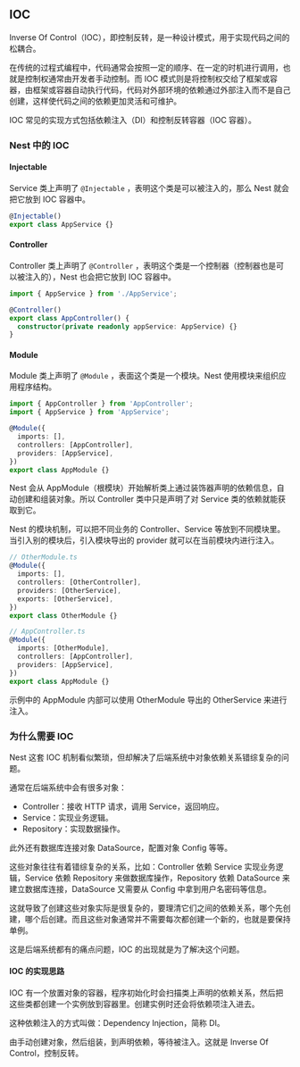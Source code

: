 ## IOC

Inverse Of Control（IOC），即控制反转，是一种设计模式，用于实现代码之间的松耦合。

在传统的过程式编程中，代码通常会按照一定的顺序、在一定的时机进行调用，也就是控制权通常由开发者手动控制。而 IOC 模式则是将控制权交给了框架或容器，由框架或容器自动执行代码，代码对外部环境的依赖通过外部注入而不是自己创建，这样使代码之间的依赖更加灵活和可维护。

IOC 常见的实现方式包括依赖注入（DI）和控制反转容器（IOC 容器）。

### Nest 中的 IOC

#### Injectable

Service 类上声明了 `@Injectable` ，表明这个类是可以被注入的，那么 Nest 就会把它放到 IOC 容器中。

```typescript
@Injectable()
export class AppService {}
```

#### Controller

Controller 类上声明了 `@Controller` ，表明这个类是一个控制器（控制器也是可以被注入的），Nest 也会把它放到 IOC 容器中。

```typescript
import { AppService } from './AppService';

@Controller()
export class AppController() {
  constructor(private readonly appService: AppService) {}
}
```

#### Module

Module 类上声明了 `@Module` ，表面这个类是一个模块。Nest 使用模块来组织应用程序结构。

```typescript
import { AppController } from 'AppController';
import { AppService } from 'AppService';

@Module({
  imports: [],
  controllers: [AppController],
  providers: [AppService],
})
export class AppModule {}
```

Nest 会从 AppModule（根模块）开始解析类上通过装饰器声明的依赖信息，自动创建和组装对象。所以 Controller 类中只是声明了对 Service 类的依赖就能获取到它。

Nest 的模块机制，可以把不同业务的 Controller、Service 等放到不同模块里。当引入别的模块后，引入模块导出的 provider 就可以在当前模块内进行注入。

```typescript
// OtherModule.ts
@Module({
  imports: [],
  controllers: [OtherController],
  providers: [OtherService],
  exports: [OtherService],
})
export class OtherModule {}

// AppController.ts
@Module({
  imports: [OtherModule],
  controllers: [AppController],
  providers: [AppService],
})
export class AppModule {}
```

示例中的 AppModule 内部可以使用 OtherModule 导出的 OtherService 来进行注入。

### 为什么需要 IOC

Nest 这套 IOC 机制看似繁琐，但却解决了后端系统中对象依赖关系错综复杂的问题。

通常在后端系统中会有很多对象：

- Controller：接收 HTTP 请求，调用 Service，返回响应。
- Service：实现业务逻辑。
- Repository：实现数据操作。

此外还有数据库连接对象 DataSource，配置对象 Config 等等。

这些对象往往有着错综复杂的关系，比如：Controller 依赖 Service 实现业务逻辑，Service 依赖 Repository 来做数据库操作，Repository 依赖 DataSource 来建立数据库连接，DataSource 又需要从 Config 中拿到用户名密码等信息。

这就导致了创建这些对象实际是很复杂的，要理清它们之间的依赖关系，哪个先创建，哪个后创建。而且这些对象通常并不需要每次都创建一个新的，也就是要保持单例。

这是后端系统都有的痛点问题，IOC 的出现就是为了解决这个问题。

#### IOC 的实现思路

IOC 有一个放置对象的容器，程序初始化时会扫描类上声明的依赖关系，然后把这些类都创建一个实例放到容器里。创建实例时还会将依赖项注入进去。

这种依赖注入的方式叫做：Dependency Injection，简称 DI。

由手动创建对象，然后组装，到声明依赖，等待被注入。这就是 Inverse Of Control，控制反转。
